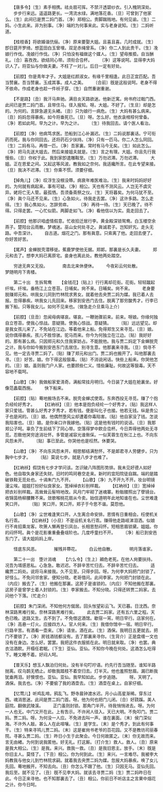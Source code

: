 <!-- { "loadSidebar": true } -->
　　【唐多令】〔生〕素手相携。祛炎扇可挥。不禁汗透碧纱衣。引入槐阴深处。 
　　步步行来远。遥遥路更长。一湾流水绿。满地落花香。〔旦〕可曾到了他家么。〔生〕此间已是贾二妈门首。〔净〕郑相公。贵脚踹贱地。有何见谕。〔生〕二妈。小生此来。非为别事。〔净〕端的为何事来此。实与老身说知。〔生〕二妈听道。 

　　【桂枝香】将欲婚谐伉俪。〔净〕原来要娶大姐。且喜且喜。几时成就。〔生〕卽日筵开罗绮。想蓝田白玉曾埋。双足赤绳曾系。〔净〕你二人到此贵干。〔生〕凂娘行作伐。凂娘行作伐。〔净〕只怕没有福做这个媒人。〔生〕望毋推挋。自当酬礼。〔合〕喜孜孜。欲结同心带。须衔合卺杯。 
　　〔净〕这等说呵。显得李大妈识人了。将亚仙与你做夫妻。不枉了一对儿。后日一定有好处。 

　　【前腔】你是靑年才子。大姐是红颜淑女。有缘千里相逢。此日正宜匹配。吾当赞襄。吾当赞襄。玉成其事。成人之美。 
　　〔合前〕旣是这般说呵。老身不得不依命。作成老身也趁一件袄子穿。〔生〕自然重谢重谢。 

　　【不是路】〔丑〕我汗马奔驰。满目炎天路欲迷。他新迁寓。尙书府过戟门西。此间已是贾二妈门首。且带住马。径入报知。呀。大姐。不好了。〔生旦〕却是怎的。为何的。言辞急遽无头緖。〔丑〕只为娘行一病危。〔生〕大妈有甚么病来。〔丑〕妈妈忽得暴疾。如今将垂死已。〔旦〕呀。怎么好。他衣衾棺椁何曾备。〔净〕若如此呵。早为之计。早为之计。 
　　〔生〕待我回去。请个医人看治。 

　　【前腔】〔净〕他病笃求医。恐船到江心补漏迟。〔生〕二妈说那裏话。宁可衔药而死。我与你同回去。还将药石少扶持。〔净〕只有一匹马。你二人怎么同回。〔生〕二妈有马。再借一匹。〔净〕吾家裏。常时有马今无矣。〔生〕如此怎么。〔净〕把马先送大姐去。然后来接姐夫就是。〔生〕言之有理。大姐。你且先行我慢些。〔旦〕你权于此。我到家卽遣雕鞍至。〔生〕万勿迟滞。万勿迟滞。 
　　大姐。正在恩爱之间。又起这等风波。教我如之奈何。我适纔所言。在此专望来接。〔旦〕我决不迟滞。〔生〕你乘不惯。须要仔细。 

　　【掉角儿】〔净〕叹浮生没根没蔕。病衰年难医难治。〔生〕我来时妈妈好好的。为何就有病起来。事有可疑。〔净〕相公。天也有不测风云。人岂无不虞灾异。姥将亡无人管。最孤恓。吾须备斋祭之仪。〔生〕天将暮矣。为何马犹不至。〔净〕眞个马还不见来。〔生〕心急如火。待我走去罢。〔净〕这许多路。怎么走得。〔生〕我心焦如火。怎辞劳瘁。 
　　〔净〕再待一待。〔生〕天已晚了。待不得。只得走罢。一心忙似箭。两脚走如飞。〔净〕看他信以为实。竟走回去了。 

　　【前腔】他那识咱虚情假意。忙收拾迁居行李。黄金殿深锁鸳鸯。白玉楼空余燕子。楚阳台云雨散。梦魂迷。巫山女何处寻之。眞诚君子。岂知奸宄。走头无路。中吾深计。 
　　自古道。烟花之门。那有眞意。只索离了他。走回去便了。你好苦好苦。 

　　【尾声】金蝉脱壳潜移徙。蕉鹿梦使他无据。郑郞。那裏是长久夫妻。 
　　郑元和去了。想李大妈已离原宅。妾身也离此处。教他两处踏空。 

　　穷途无奔又无投。　　　　南去北来休便休。 
　　今夜彩云何处散。　　　　梦随明月下靑楼。 

　　第二十出　生拆鸳鸯 
　　【金钱花】〔贴上〕行行离却花街。花街。轻轻蹴起纤埃。纤埃。垂杨江上立苍苔。日哺矣。尙不来。日晡矣。尙不来。 
　　老身要脱赚郑元和。哄我女儿同到竹林院求男女。就着他去央贾二妈为媒。我已着人去报。忽得暴疾。哄我女儿先回来。移家到安邑门去住。脱离了那穷酸秀才。行李已搬下船。只等我女儿。如何不见来也。〔做急走介旦乘马上介〕 

　　【前腔】〔旦丑〕忽闻母病堪哀。堪哀。一鞭驰骤前来。前来。呀娘。你缘何独自立苍苔。使我心惊战。意疑猜。使我心惊战。意疑猜。 
　　〔贴〕远远望见。却是我女孩儿来了。不免站在江边。等着他来上船。免得郑生又来寻觅。〔旦〕娘。说你偶得暴疾。孩儿不胜惊骇。驼马而来。你今为何独立在江边。〔贴〕我好好的。那有甚么病。只因郑元和久住我家妨占。不能脱他。我与贾二妈定下金蝉脱壳之计。我与你如今搬到安邑东门去居住。别寻生意。他那裏来寻我。〔旦〕倘寻不见。他一定去寻贾二妈了。〔贴〕赚了郑元和出门。贾二妈也搬开了。叫他那裏去寻。〔旦〕好苦。娘。你下得这般狠毒。〔贴〕不消说闲话。快些上船来。你哭他怎的。〔旦〕娘。虽则我门户人家。也要顾些仁义。惜些廉耻。何故这等狠毒。天不容地不载呵。 

　　【山歌】〔净〕我做船家爱淸奇。满船常挂月明归。今日装了大姐在舱裏坐。好像范蠡载西施。 
　　快下船来。 

　　【前腔】〔贴〕蓦地搬场去不来。脱壳金蝉忒使乖。东奔西投无寻觅。赚了个抱负经纶好秀才。 
　　【红衲袄】〔旦〕他本是抱负经纶一个好秀才。〔贴〕我这样人家只爱钱。管甚么好秀才歹秀才。若有钱。便是叫化子也接。他若无钱。纵是贵公子也是闲的。〔旦〕娘。他偶然堕风尘却遭着你毒陷害。〔贴〕他自家没了钱。怎说我陷害也。〔旦〕娘。是你亲口许我嫁他。〔贴〕这是他有钱时的说话。〔旦〕我那郑公子呵。辜负了生前结下了同心带。空落得梦中飮合卺杯。今日弄得他两处无寻觅。忍敎他哭穷途消壮怀。多管是减容光谁偢倸。一似芙蓉生在秋江上也。不向东风怨未开。 
　　〔贴〕事已至此。你哭他也是枉然。休要哭。 

　　【山歌】〔净〕不向东风怨未开。相思郁结满愁怀。不是郞君寻人劳健步。只为胸中七步才。 
　　〔贴〕莫说七步。就是八步才也难了。 

　　【红衲袄】假饶有七步才学问该。怎识破八阵图形势排。我未见好德人如好色。他自取失身家还失财。旧时的鸣珂巷空走来。新时的宜阳院徒自踹。端的是踏破铁鞋无觅处也。十谒朱门九不开。 
　　【山歌】〔净〕九不开九不开。妆台明镜漫尘埃。姐姐打扮好似良家女。宽绰绰衣衫别样裁。 
　　【红衲袄】〔旦〕宽绰绰把衣衫别样裁。高耸耸云髻特地改。风月门牢砌了迷魂寨。粉骷髅照出了孽镜台。收锦茵杨柳腰舞不来。敛歌喉桃花扇从今卖。始信道明年此地知谁在也。尘世难逢笑口开。 
　　〔贴〕笑口开。笑口开。郑子于今思不谐。莫怨他。 

　　【山歌】〔净〕尘世难逢笑口开。人生离合命安排。恩情有日重相会。枉使机关名行乖。 
　　【红衲袄】〔小旦〕不是设机关名行乖。赚得他走路岐涕泪洒。似娘行不肯招乘龙客。吹箫人懒再登引凤台。长相思愁闷怀。短相思眉锁黛。姐姐。你的闷怀呵。眞个是花影重重叠叠瑶阶也。几度呼童扫不开。 
　　〔净〕船已到安邑东门了。请大姐妈妈上岸。 

　　怪底东风恶。　　　　摧残并蔕花。 
　　白云他自散。　　　　明月落谁家。 

　　第二十一出　堕计消魂 
　　【六么令】〔生上〕顚危老死。在他人尙要扶持。况吾为壻感恩私。心急急。敢迟迟。不辞辛苦忙归去。不辞辛苦忙归去。 
　　适纔贾二妈处。说将马来接我。久不见至。只得步回。呀。为何李大妈把门封锁了。好怪么。不免问邻舍家。便知分晓。老哥借问。此间李家。为何把门封锁在此。〔内应〕搬去了。〔生〕他搬在那裏。这房子是谁锁的。〔内应〕不知他搬在那裏。这房子是曾学士着人封锁的。〔生〕李家搬去。不知分晓。只得还转贾二妈家。去问他个下落。〔忙走介〕 

　　【前腔】朱门深闭。不知他何方僦居。回头怅望彩云飞。天已暮。日沈西。奈林深路黑难行矣。奈林深路黑难行矣。 
　　此去贾二妈家。还有五六里之程。天色已晚。途路又生。去不到了。不免借这酒馆。歇宿一宵。明日早行。店家何在。〔净〕高悬一灯火。应接四方人。官人何来。〔生〕我借你馆中一宿。明日早行。行路辛苦。有酒看一壶来。〔净〕请坐。酒在此。〔生〕酒保。我明日五更就去。把门不要锁了。〔净〕房钱酒钱都没有。去了那裏来寻你。〔生背介〕正是盘缠一文也没有在身边。怎么好。罢罢。我把这件衣服抵在此。明日就来取。〔净〕也罢。典衣沽酒飮。开榻任君眠。〔下生〕亚仙。亚仙。不知你今晚在何处。这酒怎么吃得下。睡又睡不着。好闷人呵。 

　　【普天乐】想玉人飘泊归何处。没有半句叮咛语。约先行吾当随至。谁知半路抛离。叹乌鹊无栖止。却敎我踏枝不着空归去。灯半灭。他也羞照愁眉。漏已断我犹垂两泪。好懊恨也。亚仙。亚仙。我早知如此。步步追随。 
　　呀。天明了。酒保。我去也。〔净〕不要偷了我的酒壶去。〔生〕酒壶在桌上。自家仔细。 

　　【忆莺儿】听鸡乱啼。鸦乱飞。野寺晨钟渡水迟。月小山高星渐稀。穿东过西。魂消思迷。此间是贾二妈门首。呀。他为何也把门儿闭。〔合〕好跷蹊。美人庭院。翻做武陵溪。 
　　正门虽则封锁。那角门半开。待我悄悄进去。呀。为何一人也无。中门又开在此。上有吿示。不许闲人径入。天已大明。不免叩门。贾二妈。贾二妈。呀。为何没一人应。不免进去叫一声。谁在裏面。〔末〕侯门深似海。不许外人敲。甚么人在此喧嚷。〔生〕是学生。〔末〕是个秀才。到此有何事干。〔生〕特来寻鸨儿贾二妈。〔末〕这是崔尙书老爷的百花园。又不是教坊司丽春院。寻甚么贾二妈。〔生〕昨日小生于此聚会。今日何故匿之。〔末〕你无故而来。言无由緖。为何到说我匿他。好无礼。打这厮。〔打介生〕救人。救人。〔丑〕原来是我大相公。〔生〕是我。来兴。救我一救。〔丑〕是我旧恩主。放手。〔末〕旣是你旧主人。莫怪了。〔下丑〕相公。你为何到此。〔生〕来兴。一言难尽。我被李大妈教我与他女儿到竹林院求嗣。就着我去央贾二妈为媒。忽报大妈暴疾。唤了女儿先回。蓦地搬开。不知去向。〔丑〕你怎么不跟了他。〔生〕只因无马。亚仙先回。我后至。就不见了。〔丑〕旣不见李大妈。就该去寻贾二妈〔生〕贾二妈昨日在此。今日正来寻他。也不知那裏去了。〔丑〕相公。你前日不听店主之言果中烟花之计。你今日呵。 

